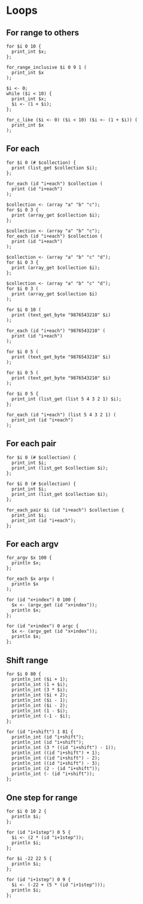 # Loops

## For range to others

```polygolf
for $i 0 10 {
  print_int $x;
};
```

```polygolf loops.forRangeToForRangeInclusive()
for_range_inclusive $i 0 9 1 (
  print_int $x
);
```

```polygolf loops.forRangeToWhile
$i <- 0;
while ($i < 10) {
  print_int $x;
  $i <- (1 + $i);
};
```

```polygolf loops.forRangeToForCLike
for_c_like ($i <- 0) ($i < 10) ($i <- (1 + $i)) (
  print_int $x
);
```

## For each

```polygolf
for $i 0 (# $collection) {
  print (list_get $collection $i);
};
```

```polygolf loops.forRangeToForEach("list_get")
for_each (id "i+each") $collection (
  print (id "i+each")
);
```

```polygolf
$collection <- (array "a" "b" "c");
for $i 0 3 {
  print (array_get $collection $i);
};
```

```polygolf loops.forRangeToForEach("array_get")
$collection <- (array "a" "b" "c");
for_each (id "i+each") $collection (
  print (id "i+each")
);
```

```polygolf
$collection <- (array "a" "b" "c" "d");
for $i 0 3 {
  print (array_get $collection $i);
};
```

```polygolf loops.forRangeToForEach("array_get")
$collection <- (array "a" "b" "c" "d");
for $i 0 3 (
  print (array_get $collection $i)
);
```

```polygolf
for $i 0 10 (
  print (text_get_byte "9876543210" $i)
);
```

```polygolf loops.forRangeToForEach("text_get_byte")
for_each (id "i+each") "9876543210" (
  print (id "i+each")
);
```

```polygolf
for $i 0 5 (
  print (text_get_byte "9876543210" $i)
);
```

```polygolf loops.forRangeToForEach("text_get_byte")
for $i 0 5 (
  print (text_get_byte "9876543210" $i)
);
```

```polygolf
for $i 0 5 {
  print_int (list_get (list 5 4 3 2 1) $i);
};
```

```polygolf loops.forRangeToForEach("list_get")
for_each (id "i+each") (list 5 4 3 2 1) (
  print_int (id "i+each")
);
```

## For each pair

```polygolf
for $i 0 (# $collection) {
  print_int $i;
  print_int (list_get $collection $i);
};
```

```polygolf loops.forRangeToForEach("list_get")
for $i 0 (# $collection) {
  print_int $i;
  print_int (list_get $collection $i);
};
```

```polygolf loops.forRangeToForEachPair
for_each_pair $i (id "i+each") $collection {
  print_int $i;
  print_int (id "i+each");
};
```

## For each argv

```polygolf
for_argv $x 100 {
  println $x;
};
```

```polygolf loops.forArgvToForEach
for_each $x argv (
  println $x
);
```

```polygolf loops.forArgvToForRange()
for (id "x+index") 0 100 {
  $x <- (argv_get (id "x+index"));
  println $x;
};
```

```polygolf loops.forArgvToForRange(false)
for (id "x+index") 0 argc {
  $x <- (argv_get (id "x+index"));
  println $x;
};
```

## Shift range

```polygolf
for $i 0 80 {
  println_int ($i + 1);
  println_int (1 + $i);
  println_int (3 * $i);
  println_int ($i + 2);
  println_int ($i - 1);
  println_int ($i - 2);
  println_int (1 - $i);
  println_int (-1 - $i);
};
```

```polygolf loops.shiftRangeOneUp
for (id "i+shift") 1 81 {
  println_int (id "i+shift");
  println_int (id "i+shift");
  println_int (3 * ((id "i+shift") - 1));
  println_int ((id "i+shift") + 1);
  println_int ((id "i+shift") - 2);
  println_int ((id "i+shift") - 3);
  println_int (2 - (id "i+shift"));
  println_int (- (id "i+shift"));
};
```

## One step for range

```polygolf
for $i 0 10 2 {
  println $i;
};
```

```polygolf loops.forRangeToForRangeOneStep
for (id "i+1step") 0 5 {
  $i <- (2 * (id "i+1step"));
  println $i;
};
```

```polygolf
for $i -22 22 5 {
  println $i;
};
```

```polygolf loops.forRangeToForRangeOneStep
for (id "i+1step") 0 9 {
  $i <- (-22 + (5 * (id "i+1step")));
  println $i;
};
```
